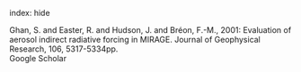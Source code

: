 index: hide

<div class="Citation">

  <div class="Citation-body">
    <div class="Citation-text">Ghan, S. and Easter, R. and Hudson, J. and Bréon, F.-M., 2001: Evaluation of aerosol indirect radiative forcing in MIRAGE. <span class="Article-journal">Journal of Geophysical Research, </span><span class="Article-volume">106, </span>5317-5334pp.</div>
    <div class="Citation-links">
      <div class="CitationLink" data-href="https://scholar.google.com/scholar?q=Evaluation+of+aerosol+indirect+radiative+forcing+in+MIRAGE">
        <div class="CitationLink-icon CitationLink-Scholar"></div>
        <div class="CitationLink-text">Google Scholar</div>
      </div>
    </div>
  </div>
</div>


<div class="Citation-copy">

</div>